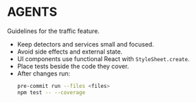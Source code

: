 # AGENTS

Guidelines for the traffic feature.

- Keep detectors and services small and focused.
- Avoid side effects and external state.
- UI components use functional React with `StyleSheet.create`.
- Place tests beside the code they cover.
- After changes run:
  ```bash
  pre-commit run --files <files>
  npm test -- --coverage
  ```
